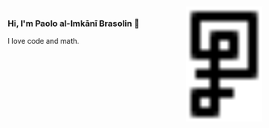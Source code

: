 <img src="glyph.svg" align="right" alt="glyph" title="Title" style="max-height: 256px;" width="30%">

### Hi, I'm Paolo al-Imka&#772;ni&#772; Brasolin 👋

I love code and math.

<!--
**paolobrasolin/paolobrasolin** is a ✨ _special_ ✨ repository because its `README.md` (this file) appears on your GitHub profile.

Here are some ideas to get you started:

- 🔭 I’m currently working on ...
- 🌱 I’m currently learning ...
- 👯 I’m looking to collaborate on ...
- 🤔 I’m looking for help with ...
- 💬 Ask me about ...
- 📫 How to reach me: ...
- 😄 Pronouns: ...
- ⚡ Fun fact: ...
-->
